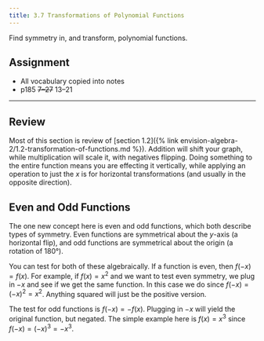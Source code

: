 ```yaml
---
title: 3.7 Transformations of Polynomial Functions
---
```


Find symmetry in, and transform, polynomial functions.

## Assignment

- All vocabulary copied into notes
- p185 ~~7–27~~ 13–21

---

## Review

Most of this section is review of [section 1.2]({% link envision-algebra-2/1.2-transformation-of-functions.md %}). Addition will shift your graph, while multiplication will scale it, with negatives flipping. Doing something to the entire function means you are effecting it vertically, while applying an operation to just the $x$ is for horizontal transformations (and usually in the opposite direction).

## Even and Odd Functions

The one new concept here is even and odd functions, which both describe types of symmetry. Even functions are symmetrical about the $y$-axis (a horizontal flip), and odd functions are symmetrical about the origin (a rotation of 180°).

You can test for both of these algebraically. If a function is even, then $f(-x)=f(x)$. For example, if $f(x)=x^2$ and we want to test even symmetry, we plug in $-x$ and see if we get the same function. In this case we do since $f(-x)=(-x)^2=x^2$. Anything squared will just be the positive version.

The test for odd functions is $f(-x)=-f(x)$. Plugging in $-x$ will yield the original function, but negated. The simple example here is $f(x)=x^3$ since $f(-x)=(-x)^3 = -x^3$.
